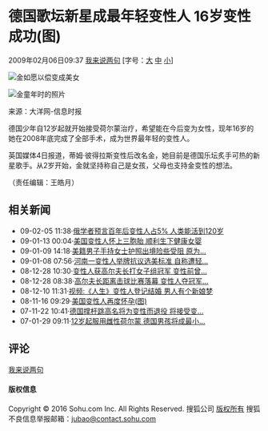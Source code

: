 # 德国歌坛新星成最年轻变性人 16岁变性成功(图)

2009年02月06日09:37 [我来说两句](https://comment2.news.sohu.com/viewcomments.action?id=262085622) [字号：[大](javascript:doZoom(16)) [中](javascript:doZoom(14)) [小](javascript:doZoom(12))]

![金如愿以偿变成美女](https://photocdn.sohu.com/20090206/Img262085623.jpg)

![金童年时的照片](https://photocdn.sohu.com/20090206/Img262085624.jpg)

来源：大洋网-信息时报

德国少年自12岁起就开始接受荷尔蒙治疗，希望能在今后变为女性，现年16岁的她在2008年底完成了全部手术，成为世界最年轻的变性人。

英国媒体4日报道，蒂姆·彼得拉斯变性后改名金，她目前是德国乐坛炙手可热的新星歌手。从2岁开始，金就坚持称自己是女孩，父母也支持金变性的想法。

（责任编辑：王皓月）

## 相关新闻

- 09-02-05 11:38·[俄学者预言百年后变性人占5% 人类能活到120岁](https://news.sohu.com/20090205/n262068797.shtml)
- 09-01-13 00:04·[美国变性人怀上三胞胎 顺利生下健康女婴](https://news.sohu.com/20090113/n261712466.shtml)
- 09-01-09 14:18·[美籍男子手持女士护照出境险些受阻 原为...](https://news.sohu.com/20090109/n261664321.shtml)
- 09-01-08 07:56·[河南一变性人举牌抗议选美标准 自称遭轻...](https://news.sohu.com/20090108/n261633396.shtml)
- 08-12-28 10:30·[变性人获高尔夫长打女子组冠军 变性前曾...](https://sports.sohu.com/20081228/n261459929.shtml)
- 08-12-28 08:38·[高尔夫长距离击球比赛落幕 变性人夺冠军...](https://sports.sohu.com/20081228/n261458912.shtml)
- 08-12-10 11:31·[视频:《人生》变性人登记结婚 男人有个新娘梦](https://tv.sohu.com/20081210/n261126012.shtml)
- 08-11-16 09:29·[美国变性人再度怀孕(图)](https://news.sohu.com/20081116/n260662058.shtml)
- 07-11-22 10:41·[德国撑杆跳高名将为变性而退役 将接受变...](https://sports.sohu.com/20071122/n253415172.shtml)
- 07-01-29 09:11·[12岁起服用雌性荷尔蒙 德国男孩将成最小...](https://news.sohu.com/20070129/n247900568.shtml)

## 评论

[我来说两句](https://comment2.news.sohu.com/viewcomments.action?id=262085622)

#### 版权信息

Copyright © 2016 Sohu.com Inc. All Rights Reserved. 搜狐公司 [版权所有](https://corp.sohu.com/s2007/copyright/) 搜狐不良信息举报邮箱：[jubao@contact.sohu.com](mailto:jubao@contact.sohu.com)